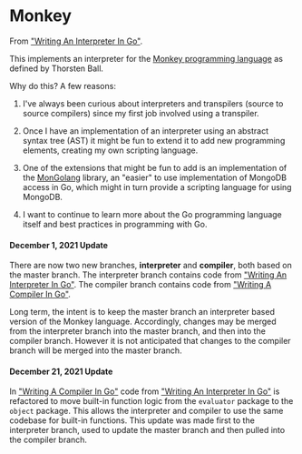 # Monkey

From ["Writing An Interpreter In Go"](https://interpreterbook.com/). 

This implements an interpreter for the [Monkey programming language](https://monkeylang.org/) as defined by Thorsten Ball.

Why do this? A few reasons:

1. I've always been curious about interpreters and transpilers (source to source compilers) since my first job involved using a transpiler.

2. Once I have an implementation of an interpreter using an abstract syntax tree (AST) it might be fun
to extend it to add new programming elements, creating my own scripting language.

3. One of the extensions that might be fun to add is an implementation of the [MonGolang](https://github.com/ddgarrett/mongolang) library, an "easier" to use implementation of MongoDB access in Go, which might in turn provide a scripting language for using MongoDB.

4. I want to continue to learn more about the Go programming language itself and best practices in programming with Go.

#### December 1, 2021 Update

There are now two new branches, <b>interpreter</b> and <b>compiler</b>, both based on the master branch. The interpreter branch contains code from ["Writing An Interpreter In Go"](https://interpreterbook.com/). The compiler branch contains code from ["Writing A Compiler In Go"](https://compilerbook.com/).

Long term, the intent is to keep the master branch an interpreter based version of the Monkey language. Accordingly, changes may be merged from the interpreter branch into the master branch, and then into the compiler branch. However it is not anticipated that changes to the compiler branch will be merged into the master branch.

#### December 21, 2021 Update

In ["Writing A Compiler In Go"](https://compilerbook.com/) code from 
["Writing An Interpreter In Go"](https://interpreterbook.com/) is refactored to move  built-in function logic from the `evaluator` package to the `object` package. This allows the interpreter and compiler to use the same codebase for built-in functions. This update was made first to the interpreter branch, used to update the master branch and then pulled into the compiler branch.